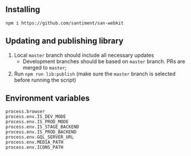 ## Installing

```
npm i https://github.com/santiment/san-webkit
```

## Updating and publishing library

1. Local `master` branch should include all necessary updates
   - Development branches should be based on `master` branch. PRs are merged to `master`;
2. Run `npm run lib:publish` (make sure the `master` branch is selected before running the script)

## Environment variables

```
process.browser
process.env.IS_DEV_MODE
process.env.IS_PROD_MODE
process.env.IS_STAGE_BACKEND
process.env.IS_PROD_BACKEND
process.env.GQL_SERVER_URL
process.env.MEDIA_PATH
process.env.ICONS_PATH
```
